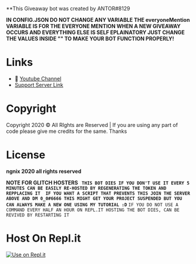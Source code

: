 **This Giveaway bot was created by ANTOR#8129

**IN CONFIG.JSON DO NOT CHANGE ANY VARIABLE THE everyoneMention VARIABLE IS FOR THE EVERYONE MENTION WHEN A NEW GIVEAWAY OCCURS AND EVERYTHING ELSE IS SELF EPLAINATORY JUST CHANGE THE VALUES 
INSIDE "" TO MAKE YOUR BOT FUNCTION PROPERLY!**
# Links
- 🔗 [Youtube Channel](https://www.youtube.com/channel/UCF9E-xef9jL9QgziZRDHKKQ)
- [Support Server Link](https://discord.gg/REAW5VM)
# Copyright 
Copyright 2020 © All RIghts are Reserved | If you are using any part of code please give me credits for the same. Thanks

# License
**ngnix 2020 all rights reserved**

**NOTE FOR GLITCH HOSTERS 
`` THIS BOT DIES IF YOU DON'T USE IT EVERY 5 MINUTES CAN BE EASILY RE-HOSTED BY REGENERATING THE TOKEN AND REPPLACING IT 
IF YOU WANT A SCRIPT THAT PREVENTS THIS JOIN THE SERVER ABOVE AND DM 0_0#6666 THIS MIGHT GET YOUR PROJECT SUSPENDED BUT YOU CAN ALWAYS
MAKE A NEW ONE USING MY TUTORIAL :D``**
``IF YOU DO NOT USE A COMMAND EVERY HALF AN HOUR ON REPL.IT HOSTING THE BOT DIES, CAN BE REVIVED BY RESTARTING IT``

# Host On Repl.it
[![Use on Repl.it](https://repl.it/badge/github/ZeroDiscord/GiveawayBot)](https://repl.it/@MRBDFFBD/GiveawayBot-4#README.md)
